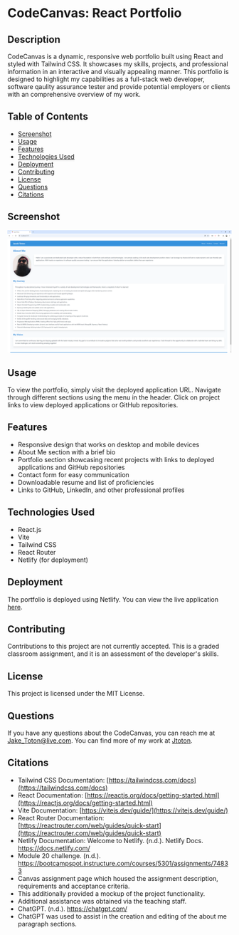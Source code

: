 # CodeCanvas: React Portfolio

## Description

CodeCanvas is a dynamic, responsive web portfolio built using React and styled with Tailwind CSS. It showcases my skills, projects, and professional information in an interactive and visually appealing manner. This portfolio is designed to highlight my capabilities as a full-stack web developer, software qaulity assurance tester and provide potential employers or clients with an comprehensive overview of my work.

## Table of Contents

- [Screenshot](#screenshot)
- [Usage](#usage)
- [Features](#features)
- [Technologies Used](#technologies-used)
- [Deployment](#deployment)
- [Contributing](#contributing)
- [License](#license)
- [Questions](#questions)
- [Citations](#citations)

## Screenshot

![CodeCanvas Screenshot](images/screenshot.png)

## Usage

To view the portfolio, simply visit the deployed application URL. Navigate through different sections using the menu in the header. Click on project links to view deployed applications or GitHub repositories.

## Features

- Responsive design that works on desktop and mobile devices
- About Me section with a brief bio
- Portfolio section showcasing recent projects with links to deployed applications and GitHub repositories
- Contact form for easy communication
- Downloadable resume and list of proficiencies
- Links to GitHub, LinkedIn, and other professional profiles

## Technologies Used

- React.js
- Vite
- Tailwind CSS
- React Router
- Netlify (for deployment)

## Deployment

The portfolio is deployed using Netlify. You can view the live application [here](https://cute-starlight-3ccc21.netlify.app).

## Contributing

Contributions to this project are not currently accepted. This is a graded classroom assignment, and it is an assessment of the developer's skills.

## License

This project is licensed under the MIT License.

## Questions

If you have any questions about the CodeCanvas, you can reach me at Jake_Toton@live.com. You can find more of my work at [Jtoton](https://github.com/Jtoton).

## Citations

- Tailwind CSS Documentation: [https://tailwindcss.com/docs](https://tailwindcss.com/docs)
- React Documentation: [https://reactjs.org/docs/getting-started.html](https://reactjs.org/docs/getting-started.html)
- Vite Documentation: [https://vitejs.dev/guide/](https://vitejs.dev/guide/)
- React Router Documentation: [https://reactrouter.com/web/guides/quick-start](https://reactrouter.com/web/guides/quick-start)
- Netlify Documentation: Welcome to Netlify. (n.d.). Netlify Docs. https://docs.netlify.com/
- Module 20 challenge. (n.d.). https://bootcampspot.instructure.com/courses/5301/assignments/74833
- Canvas assignment page which housed the assignment description, requirements and acceptance criteria.
- This additionally provided a mockup of the project functionality.
- Additional assistance was obtained via the teaching staff.
- ChatGPT. (n.d.). https://chatgpt.com/
- ChatGPT was used to assist in the creation and editing of the about me paragraph sections.
